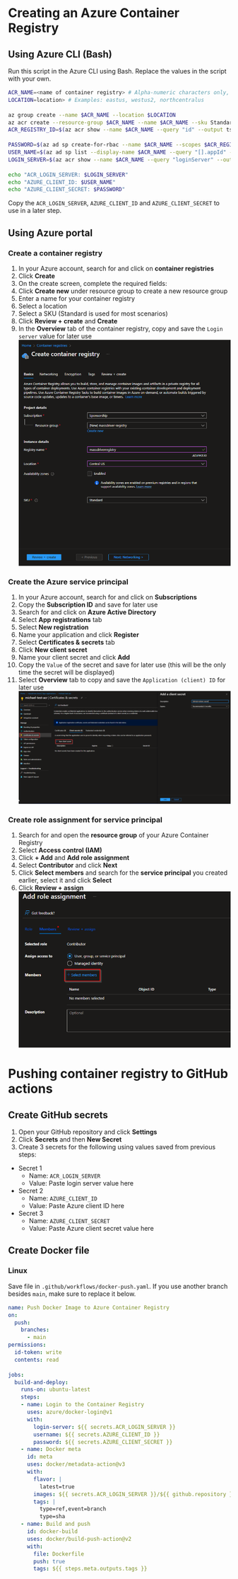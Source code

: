 # Creating an Azure Container Registry

## Using Azure CLI (Bash)

Run this script in the Azure CLI using Bash. Replace the values in the script with your own.

```Bash
ACR_NAME=<name of container registry> # Alpha-numeric characters only, between 5 and 50 characters
LOCATION=location> # Examples: eastus, westus2, northcentralus

az group create --name $ACR_NAME --location $LOCATION
az acr create --resource-group $ACR_NAME --name $ACR_NAME --sku Standard
ACR_REGISTRY_ID=$(az acr show --name $ACR_NAME --query "id" --output tsv)

PASSWORD=$(az ad sp create-for-rbac --name $ACR_NAME --scopes $ACR_REGISTRY_ID --role acrpush --query "password" --output tsv)
USER_NAME=$(az ad sp list --display-name $ACR_NAME --query "[].appId" --output tsv)
LOGIN_SERVER=$(az acr show --name $ACR_NAME --query "loginServer" --output tsv)

echo "ACR_LOGIN_SERVER: $LOGIN_SERVER"
echo "AZURE_CLIENT_ID: $USER_NAME"
echo "AZURE_CLIENT_SECRET: $PASSWORD"
```

Copy the `ACR_LOGIN_SERVER`, `AZURE_CLIENT_ID` and `AZURE_CLIENT_SECRET` to use in a later step.

## Using Azure portal

### Create a container registry

1. In your Azure account, search for and click on **container registries**
2. Click **Create**
3. On the create screen, complete the required fields:
  1. Click **Create new** under resource group to create a new resource group
  2. Enter a name for your container registry
  3. Select a location
  4. Select a SKU (Standard is used for most scenarios)
  5. Click **Review + create** and **Create**
4. In the **Overview** tab of the container registry, copy and save the `Login server` value for later use
   ![Example 1](/static/img/acr-example-1.png)

### Create the Azure service principal

1. In your Azure account, search for and click on **Subscriptions**
2. Copy the **Subscription ID** and save for later use
3. Search for and click on **Azure Active Directory**
4. Select **App registrations** tab
5. Select **New registration**
6. Name your application and click **Register**
7. Select **Certificates & secrets** tab
8. Click **New client secret**
9. Name your client secret and click **Add**
10. Copy the `Value` of the secret and save for later use (this will be the only time the secret will be displayed)
11. Select **Overview** tab to copy and save the `Application (client) ID` for later use
    ![Example 3](/static/img/acr-example-3.png)

### Create role assignment for service principal

1. Search for and open the **resource group** of your Azure Container Registry
2. Select **Access control (IAM)**
3. Click **+ Add** and **Add role assignment**
4. Select **Contributor** and click **Next**
5. Click **Select members** and search for the **service principal** you created earlier, select it and click **Select**
6. Click **Review + assign**
   ![Example 2](/static/img/acr-example-2.png)

# Pushing container registry to GitHub actions

## Create GitHub secrets

1. Open your GitHub repository and click **Settings**
2. Click **Secrets** and then **New Secret**
3. Create 3 secrets for the following using values saved from previous steps:

- Secret 1
  - Name: `ACR_LOGIN_SERVER`
  - Value: Paste login server value here
- Secret 2
  - Name: `AZURE_CLIENT_ID`
  - Value: Paste Azure client ID here
- Secret 3
  - Name: `AZURE_CLIENT_SECRET`
  - Value: Paste Azure client secret value here

## Create Docker file

### Linux

Save file in `.github/workflows/docker-push.yaml`. If you use another branch besides `main`, make sure to replace it below.

```YAML
name: Push Docker Image to Azure Container Registry
on:
  push:
    branches:
      - main
permissions:
  id-token: write
  contents: read

jobs:
  build-and-deploy:
    runs-on: ubuntu-latest
    steps:
    - name: Login to the Container Registry
      uses: azure/docker-login@v1
      with:
        login-server: ${{ secrets.ACR_LOGIN_SERVER }}
        username: ${{ secrets.AZURE_CLIENT_ID }}
        password: ${{ secrets.AZURE_CLIENT_SECRET }}
    - name: Docker meta
      id: meta
      uses: docker/metadata-action@v3
      with:
        flavor: |
          latest=true
        images: ${{ secrets.ACR_LOGIN_SERVER }}/${{ github.repository }}
        tags: |
          type=ref,event=branch
          type=sha
    - name: Build and push
      id: docker-build
      uses: docker/build-push-action@v2
      with:
        file: Dockerfile
        push: true
        tags: ${{ steps.meta.outputs.tags }}
```
